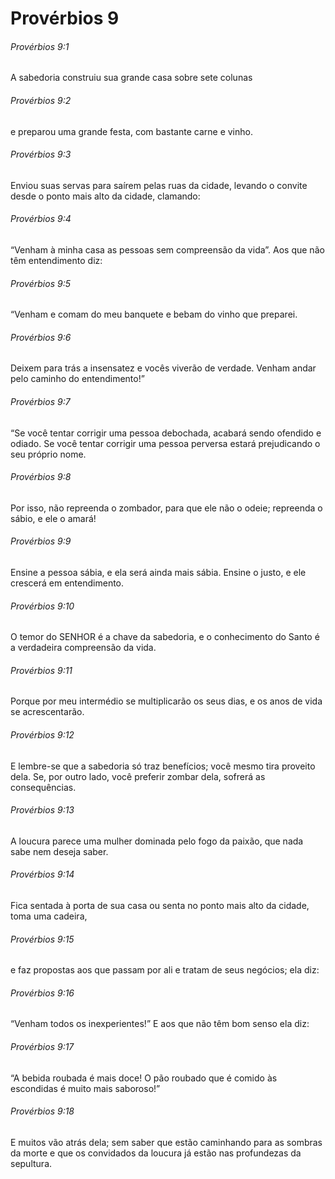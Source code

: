# Provérbios 9

###### Provérbios 9:1

A sabedoria construiu sua grande casa sobre sete colunas

###### Provérbios 9:2

e preparou uma grande festa, com bastante carne e vinho.

###### Provérbios 9:3

Enviou suas servas para saírem pelas ruas da cidade, levando o convite desde o ponto mais alto da cidade, clamando:

###### Provérbios 9:4

“Venham à minha casa as pessoas sem compreensão da vida”. Aos que não têm entendimento diz:

###### Provérbios 9:5

“Venham e comam do meu banquete e bebam do vinho que preparei.

###### Provérbios 9:6

Deixem para trás a insensatez e vocês viverão de verdade. Venham andar pelo caminho do entendimento!”

###### Provérbios 9:7

“Se você tentar corrigir uma pessoa debochada, acabará sendo ofendido e odiado. Se você tentar corrigir uma pessoa perversa estará prejudicando o seu próprio nome.

###### Provérbios 9:8

Por isso, não repreenda o zombador, para que ele não o odeie; repreenda o sábio, e ele o amará!

###### Provérbios 9:9

Ensine a pessoa sábia, e ela será ainda mais sábia. Ensine o justo, e ele crescerá em entendimento.

###### Provérbios 9:10

O temor do SENHOR é a chave da sabedoria, e o conhecimento do Santo é a verdadeira compreensão da vida.

###### Provérbios 9:11

Porque por meu intermédio se multiplicarão os seus dias, e os anos de vida se acrescentarão.

###### Provérbios 9:12

E lembre-se que a sabedoria só traz benefícios; você mesmo tira proveito dela. Se, por outro lado, você preferir zombar dela, sofrerá as consequências.

###### Provérbios 9:13

A loucura parece uma mulher dominada pelo fogo da paixão, que nada sabe nem deseja saber.

###### Provérbios 9:14

Fica sentada à porta de sua casa ou senta no ponto mais alto da cidade, toma uma cadeira,

###### Provérbios 9:15

e faz propostas aos que passam por ali e tratam de seus negócios; ela diz:

###### Provérbios 9:16

“Venham todos os inexperientes!” E aos que não têm bom senso ela diz:

###### Provérbios 9:17

“A bebida roubada é mais doce! O pão roubado que é comido às escondidas é muito mais saboroso!”

###### Provérbios 9:18

E muitos vão atrás dela; sem saber que estão caminhando para as sombras da morte e que os convidados da loucura já estão nas profundezas da sepultura.

